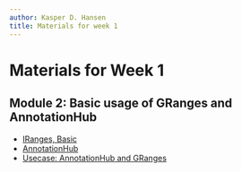 ```yaml
---
author: Kasper D. Hansen
title: Materials for week 1
---
```


# Materials for Week 1

## Module 2: Basic usage of GRanges and AnnotationHub

- [IRanges, Basic](IRanges_Basic.html)
- [AnnotationHub](AnnotationHub.html)
- [Usecase: AnnotationHub and GRanges](Usecase_AnnotationHubGRanges.html)

